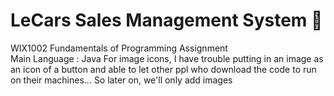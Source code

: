 # LeCars Sales Management System 🚗
WIX1002 Fundamentals of Programming Assignment <br>
Main Language : Java
For image icons, I have trouble putting in an image as an icon of a button and able to let other ppl who download the code to run on their machines...
So later on, we'll only add images

